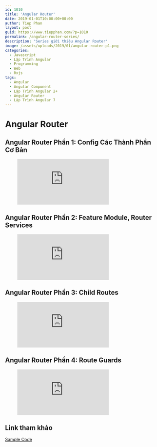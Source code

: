 ```yaml
---
id: 1010
title: 'Angular Router'
date: 2019-01-01T10:00:00+00:00
author: Tiep Phan
layout: post
guid: https://www.tiepphan.com/?p=1010
permalink: /angular-router-series/
description: 'Series giới thiệu Angular Router'
image: /assets/uploads/2019/01/angular-router-p1.png
categories:
  - Javascript
  - Lập Trình Angular
  - Programming
  - Web
  - Rxjs
tags:
  - Angular
  - Angular Component
  - Lập Trình Angular 2+
  - Angular Router
  - Lập Trình Angular 7
---
```


# Angular Router

## Angular Router Phần 1: Config Các Thành Phần Cơ Bản

<figure class="video_container">
  <iframe src="https://www.youtube.com/embed/O7oovsRmYXQ" frameborder="0" allowfullscreen="true"> </iframe>
</figure>

## Angular Router Phần 2: Feature Module, Router Services

<figure class="video_container">
  <iframe src="https://www.youtube.com/embed/5PNcMow_yw0" frameborder="0" allowfullscreen="true"> </iframe>
</figure>

## Angular Router Phần 3: Child Routes

<figure class="video_container">
  <iframe src="https://www.youtube.com/embed/BjZOnpKjDpE" frameborder="0" allowfullscreen="true"> </iframe>
</figure>

## Angular Router Phần 4: Route Guards

<figure class="video_container">
  <iframe src="https://www.youtube.com/embed/9ywvpgmWN1s" frameborder="0" allowfullscreen="true"> </iframe>
</figure>

## Link tham khảo

<a href="https://github.com/tieppt/ng-router-training" target="_blank">Sample Code</a>

